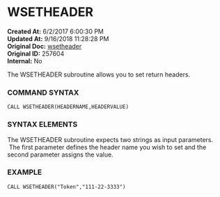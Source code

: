 # WSETHEADER

**Created At:** 6/2/2017 6:00:30 PM  
**Updated At:** 9/16/2018 11:28:28 PM  
**Original Doc:** [wsetheader](https://docs.jbase.com/34473-docs/wsetheader)  
**Original ID:** 257604  
**Internal:** No  


The WSETHEADER subroutine allows you to set return headers.

### **COMMAND SYNTAX**

```
CALL WSETHEADER(HEADERNAME,HEADERVALUE)
```

### **SYNTAX ELEMENTS**

The WSETHEADER subroutine expects two strings as input parameters.  The first parameter defines the header name you wish to set and the second parameter assigns the value.

### EXAMPLE

```
CALL WSETHEADER("Token","111-22-3333")
```
